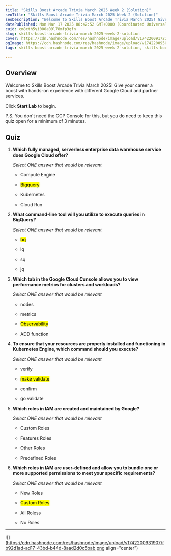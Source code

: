 ```yaml
---
title: "Skills Boost Arcade Trivia March 2025 Week 2 (Solution)"
seoTitle: "Skills Boost Arcade Trivia March 2025 Week 2 (Solution)"
seoDescription: "Welcome to Skills Boost Arcade Trivia March 2025! Give your career a boost with hands-on experience with different Google Cloud and partner services."
datePublished: Mon Mar 17 2025 08:42:52 GMT+0000 (Coordinated Universal Time)
cuid: cm8cth5yi000a09l78mfp3gfn
slug: skills-boost-arcade-trivia-march-2025-week-2-solution
cover: https://cdn.hashnode.com/res/hashnode/image/upload/v1742200917224/f51b52c3-c7f6-4fe1-b670-e326d193831f.png
ogImage: https://cdn.hashnode.com/res/hashnode/image/upload/v1742200950572/c2fab9af-2797-4de6-8e35-9cb0ba846889.png
tags: skills-boost-arcade-trivia-march-2025-week-2-solution, skills-boost-arcade-trivia-march-2025-week-2

---
```


## **Overview**

Welcome to Skills Boost Arcade Trivia March 2025! Give your career a boost with hands-on experience with different Google Cloud and partner services.

Click **Start Lab** to begin.

P.S. You don't need the GCP Console for this, but you do need to keep this quiz open for a minimum of 3 minutes.

## **Quiz**

1. **Which fully managed, serverless enterprise data warehouse service does Google Cloud offer?**
    
    *Select ONE answer that would be relevant*
    
    * Compute Engine
        
    * <mark>Bigquery</mark>
        
    * Kubernetes
        
    * Cloud Run
        
2. **What command-line tool will you utilize to execute queries in BigQuery?**
    
    *Select ONE answer that would be relevant*
    
    * <mark>bq</mark>
        
    * lq
        
    * sq
        
    * jq
        
3. **Which tab in the Google Cloud Console allows you to view performance metrics for clusters and workloads?**
    
    *Select ONE answer that would be relevant*
    
    * nodes
        
    * metrics
        
    * <mark>Observability</mark>
        
    * ADD function
        
4. **To ensure that your resources are properly installed and functioning in Kubernetes Engine, which command should you execute?**
    
    *Select ONE answer that would be relevant*
    
    * verify
        
    * <mark>make validate</mark>
        
    * confirm
        
    * go validate
        
5. **Which roles in IAM are created and maintained by Google?**
    
    *Select ONE answer that would be relevant*
    
    * Custom Roles
        
    * Features Roles
        
    * Other Roles
        
    * Predefined Roles
        
6. **Which roles in IAM are user-defined and allow you to bundle one or more supported permissions to meet your specific requirements?**
    
    *Select ONE answer that would be relevant*
    
    * New Roles
        
    * <mark>Custom Roles</mark>
        
    * All Roless
        
    * No Roles
        

---

![](https://cdn.hashnode.com/res/hashnode/image/upload/v1742200931907/fb92d1ad-ad17-43bd-b44d-8aad2d0c5bab.png align="center")